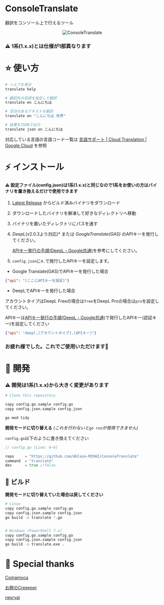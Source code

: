 # ConsoleTranslate

翻訳をコンソール上で行えるツール

<div align="center">

![ConsoleTranslate](./docs/image_v2.gif)

</div>

### ⚠ 1系(1.x.x)とは仕様が1部異なります

# ⭐ 使い方

```bash
# ヘルプを表示
translate help

# 翻訳先の言語を指定して翻訳
translate en こんにちは

# 空白のあるテキストを翻訳
translate en "こんにちは 世界"

# 結果をJSONで出力
translate json en こんにちは
```

対応している言語の言語コード一覧は [言語サポート  |  Cloud Translation  |  Google Cloud](https://cloud.google.com/translate/docs/languages) を参照

# ⚡ インストール

#### ⚠ 設定ファイル(config.json)は1系(1.x.x)と同じなので1系をお使いの方はバイナリを置き換えるだけで使用できます

1. [Latest Release](https://github.com/Ablaze-MIRAI/ConsoleTranslate/releases) からビルド済みバイナリをダウンロード

2. ダウンロードしたバイナリを解凍して好きなディレクトリへ移動

3. バイナリを置いたディレクトリにパスを通す

4. *DeepL*(v2.0.3より対応)* または *GoogleTranslate(GAS)* のAPIキーを発行してください。
  
   [APIキー発行の手順(DeepL・Google共通)](./API.md)を参考にしてください。

5. `config.json`に`4.`で発行したAPIキーを設定します。

- Google Translate(GAS)でAPIキーを発行した場合

```json
{"api": "[ここにAPIキーを設定]"}
```

- DeepLでAPIキーを発行した場合

アカウントタイプはDeepL Freeの場合は`free`をDeepL Proの場合は`pro`を設定してください。

APIキーは[APIキー発行の手順(DeepL・Google共通)](./API.md)で発行したAPIキー(認証キー)を設定してください

```json
{"api": "deepl,[アカウントタイプ],[APIキー]"}
```

### お疲れ様でした。これでご使用いただけます🎉

# 🌠 開発

### ⚠ 開発は1系(1.x.x)から大きく変更があります

```bash
# Clone this repository

copy config.go.sample config.go
copy config.json.sample config.json

go mod tidy
```

**開発モードに切り替える** *(これを行わないと`go run`が使用できません)*

`config.go`以下のように書き換えてください

```go
// config.go [Line: 6~9]

repo     = "https://github.com/Ablaze-MIRAI/ConsoleTranslate"
command  = "translate"
dev      = true //false
```

## 🔧 ビルド

**開発モードに切り替えていた場合は戻してください**

```bash
# Linux
copy config.go.sample config.go
copy config.json.sample config.json
go build -o translate *.go


# Windows (PowerShell 7.x)
copy config.go.sample config.go
copy config.json.sample config.json
go build -o translate.exe .
```

# 💌 Special thanks

[Comamoca](https://github.com/Comamoca)

[お餅のCreeeper](https://github.com/creeper-0910)

[nexryai](https://github.com/nexryai)
